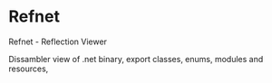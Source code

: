 # Refnet
Refnet - Reflection Viewer

Dissambler view of .net binary, export classes, enums, modules and resources,

